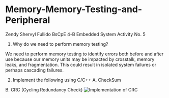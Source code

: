# Memory-Memory-Testing-and-Peripheral
Zendy Shervyl Fullido BsCpE 4-B
Embedded System Activity No. 5

1.	Why do we need to perform memory testing? 

We need to perform memory testing to identify errors both before and after use because our memory units may be impacted by crosstalk, memory leaks, and fragmentation. This could result in isolated system failures or perhaps cascading failures.

2. Implement the following using C/C++
A. CheckSum

B. CRC (Cycling Redundancy Check)
![Implementation of CRC](https://user-images.githubusercontent.com/48266445/198837651-9dbe0684-b275-4622-8704-131063d27cca.png)
